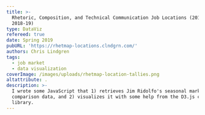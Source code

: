 ```yaml
---
title: >-
  Rhetoric, Composition, and Technical Communication Job Locations (2012-13 —
  2018-19)
type: DataViz
refereed: true
date: Spring 2019
pubURL: 'https://rhetmap-locations.clndgrn.com/'
authors: Chris Lindgren
tags:
  - job market
  - data visualization
coverImage: /images/uploads/rhetmap-location-tallies.png
altattribute: .
description: >-
  I wrote some JavaScript that 1) retrieves Jim Ridolfo's seasonal market
  comparison data, and 2) visualizes it with some help from the D3.js code
  library.
---
```


